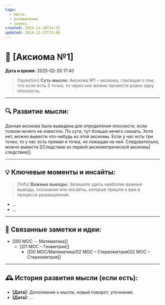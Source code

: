 ```yaml
---
tags:
  - мысль
  - размышление
  - запись
created: 2024-12-18T14:32
updated: 2024-12-23T15:06
---
```


# 💭  [Аксиома №1]

**Дата и время:** 2025-02-20 17:40

> [!question] **Суть мысли:**
> Аксиома №1 – аксиома, гласящая о том, что если есть 3 точки, то через них можно провести ровно одну плоскость.

---

## 🔍 Развитие мысли:

Данная аксиома была выведена для определения плоскости, если толком ничего не известно. По сути, тут больше нечего сказать. Хотя нет, можно вывести что-нибудь из этой аксиомы.
Если у нас есть три точки, то у нас есть прямая и точка, не лежащая на ней.
Следовательно, можно вывести [[Следствие из первой аксиометрической аксиомы|следствие]].

---

## 💡 Ключевые моменты и инсайты:

> [!info] **Важные выводы:**
> Запишите здесь наиболее важные выводы, осознания или инсайты, которые пришли к вам в процессе размышления.

- ...
- ...

---

## 🔄 Связанные заметки и идеи:

- [[00 MOC -- Математика]]
	- [[01 МОС – Геометрия]]
		- [[00 MOC/Математика/02 МОС – Стереометрия|02 МОС – Стереометрия]]

---

## 🕰️ История развития мысли (если есть):

* **[Дата]:**  Дополнение к мысли, новый поворот, уточнение.
* **[Дата]:**  ...
